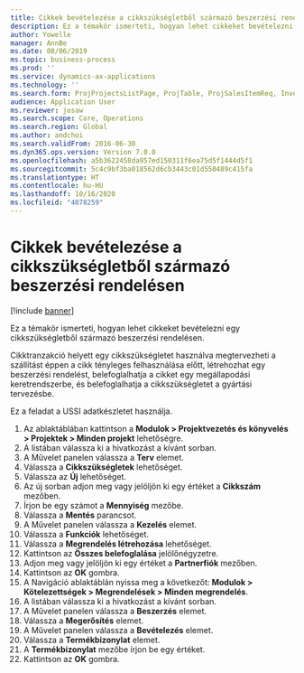 ```yaml
---
title: Cikkek bevételezése a cikkszükségletből származó beszerzési rendelésen
description: Ez a témakör ismerteti, hogyan lehet cikkeket bevételezni egy cikkszükségletből származó beszerzési rendelésen.
author: Yowelle
manager: AnnBe
ms.date: 08/06/2019
ms.topic: business-process
ms.prod: ''
ms.service: dynamics-ax-applications
ms.technology: ''
ms.search.form: ProjProjectsListPage, ProjTable, ProjSalesItemReq, InventItemIdLookupSimple, PurchCreateFromSalesOrder, VendAccountItemLookup, PurchTable, PurchEditLines
audience: Application User
ms.reviewer: josaw
ms.search.scope: Core, Operations
ms.search.region: Global
ms.author: andchoi
ms.search.validFrom: 2016-06-30
ms.dyn365.ops.version: Version 7.0.0
ms.openlocfilehash: a5b3622458da957ed150311f6ea75d5f1444d5f1
ms.sourcegitcommit: 5c4c9bf3ba018562d6cb3443c01d550489c415fa
ms.translationtype: HT
ms.contentlocale: hu-HU
ms.lasthandoff: 10/16/2020
ms.locfileid: "4078259"
---
```

# <a name="receive-items-on-purchase-order-from-item-requirement"></a>Cikkek bevételezése a cikkszükségletből származó beszerzési rendelésen

[!include [banner](../../includes/banner.md)]

Ez a témakör ismerteti, hogyan lehet cikkeket bevételezni egy cikkszükségletből származó beszerzési rendelésen.

Cikktranzakció helyett egy cikkszükségletet használva megtervezheti a szállítást éppen a cikk tényleges felhasználása előtt, létrehozhat egy beszerzési rendelést, belefoglalhatja a cikket egy megállapodási keretrendszerbe, és belefoglalhatja a cikkszükségletet a gyártási tervezésbe. 

Ez a feladat a USSI adatkészletet használja.

1. Az ablaktáblában kattintson a **Modulok > Projektvezetés és könyvelés > Projektek > Minden projekt** lehetőségre.
2. A listában válassza ki a hivatkozást a kívánt sorban.
3. A Művelet panelen válassza a **Terv** elemet.
4. Válassza a **Cikkszükségletek** lehetőséget.
5. Válassza az **Új** lehetőséget.
6. Az új sorban adjon meg vagy jelöljön ki egy értéket a **Cikkszám** mezőben.
7. Írjon be egy számot a **Mennyiség** mezőbe.
8. Válassza a **Mentés** parancsot.
9. A Művelet panelen válassza a **Kezelés** elemet.
10. Válassza a **Funkciók** lehetőséget.
11. Válassza a **Megrendelés létrehozása** lehetőséget.
12. Kattintson az **Összes belefoglalása** jelölőnégyzetre.
13. Adjon meg vagy jelöljön ki egy értéket a **Partnerfiók** mezőben.
14. Kattintson az **OK** gombra.
15. A Navigáció ablaktáblán nyissa meg a következőt: **Modulok > Kötelezettségek > Megrendelések > Minden megrendelés**.
16. A listában válassza ki a hivatkozást a kívánt sorban.
17. A Művelet panelen válassza a **Beszerzés** elemet.
18. Válassza a **Megerősítés** elemet.
19. A Művelet panelen válassza a **Bevételezés** elemet.
20. Válassza a **Termékbizonylat** elemet.
21. A **Termékbizonylat** mezőbe írjon be egy értéket.
22. Kattintson az **OK** gombra.

